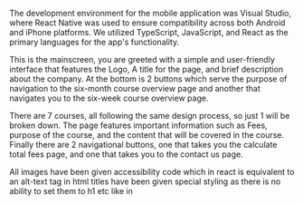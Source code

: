 The development environment for the mobile application was Visual Studio, where React Native was used to ensure compatibility across both Android and iPhone platforms. We utilized TypeScript, JavaScript, and React as the primary languages for the app's functionality.


This is the mainscreen, you are greeted with a simple and user-friendly interface that features the Logo, A title for the page, and brief description about the company. At the bottom is 2 buttons which serve the purpose of navigation to the six-month course overview page and another that navigates you to the six-week course overview page.

There are 7 courses, all following the same design process, so just 1 will be broken down.
The page features important information such as Fees, purpose of the course, and the content that will be covered in the course. Finally there are 2 navigational buttons, one that takes you the calculate total fees page, and one that takes you to the contact us page.

All images have been given accessibility code which in react is equivalent to an alt-text tag in html titles have been given special styling as there is no ability to set them to h1 etc like in 
